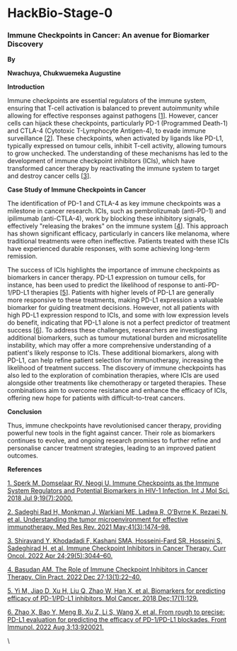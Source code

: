 # HackBio-Stage-0

<!--StartFragment-->


### **Immune Checkpoints in Cancer: An avenue for Biomarker Discovery**

**By** 

**Nwachuya, Chukwuemeka Augustine**

**Introduction**

Immune checkpoints are essential regulators of the immune system, ensuring that T-cell activation is balanced to prevent autoimmunity while allowing for effective responses against pathogens \[[1](https://www.zotero.org/google-docs/?uwPvGg)]. However, cancer cells can hijack these checkpoints, particularly PD-1 (Programmed Death-1) and CTLA-4 (Cytotoxic T-Lymphocyte Antigen-4), to evade immune surveillance \[[2](https://www.zotero.org/google-docs/?XkBd8p)]. These checkpoints, when activated by ligands like PD-L1, typically expressed on tumour cells, inhibit T-cell activity, allowing tumours to grow unchecked. The understanding of these mechanisms has led to the development of immune checkpoint inhibitors (ICIs), which have transformed cancer therapy by reactivating the immune system to target and destroy cancer cells \[[3](https://www.zotero.org/google-docs/?e9dJRt)].

**Case Study of Immune Checkpoints in Cancer**

The identification of PD-1 and CTLA-4 as key immune checkpoints was a milestone in cancer research. ICIs, such as pembrolizumab (anti-PD-1) and ipilimumab (anti-CTLA-4), work by blocking these inhibitory signals, effectively "releasing the brakes" on the immune system \[[4](https://www.zotero.org/google-docs/?g6UyPP)]. This approach has shown significant efficacy, particularly in cancers like melanoma, where traditional treatments were often ineffective. Patients treated with these ICIs have experienced durable responses, with some achieving long-term remission.

The success of ICIs highlights the importance of immune checkpoints as biomarkers in cancer therapy. PD-L1 expression on tumour cells, for instance, has been used to predict the likelihood of response to anti-PD-1/PD-L1 therapies \[[5](https://www.zotero.org/google-docs/?1CBwO2)]. Patients with higher levels of PD-L1 are generally more responsive to these treatments, making PD-L1 expression a valuable biomarker for guiding treatment decisions. However, not all patients with high PD-L1 expression respond to ICIs, and some with low expression levels do benefit, indicating that PD-L1 alone is not a perfect predictor of treatment success \[[6](https://www.zotero.org/google-docs/?T4PPuP)]. To address these challenges, researchers are investigating additional biomarkers, such as tumour mutational burden and microsatellite instability, which may offer a more comprehensive understanding of a patient's likely response to ICIs. These additional biomarkers, along with PD-L1, can help refine patient selection for immunotherapy, increasing the likelihood of treatment success. The discovery of immune checkpoints has also led to the exploration of combination therapies, where ICIs are used alongside other treatments like chemotherapy or targeted therapies. These combinations aim to overcome resistance and enhance the efficacy of ICIs, offering new hope for patients with difficult-to-treat cancers.

**Conclusion**

Thus, immune checkpoints have revolutionised cancer therapy, providing powerful new tools in the fight against cancer. Their role as biomarkers continues to evolve, and ongoing research promises to further refine and personalise cancer treatment strategies, leading to an improved patient outcomes.

**References**

[1. Sperk M, Domselaar RV, Neogi U. Immune Checkpoints as the Immune System Regulators and Potential Biomarkers in HIV-1 Infection. Int J Mol Sci. 2018 Jul 9;19(7):2000.](https://www.zotero.org/google-docs/?KvMpcs)

[2. Sadeghi Rad H, Monkman J, Warkiani ME, Ladwa R, O’Byrne K, Rezaei N, et al. Understanding the tumor microenvironment for effective immunotherapy. Med Res Rev. 2021 May;41(3):1474–98.](https://www.zotero.org/google-docs/?KvMpcs)

[3. Shiravand Y, Khodadadi F, Kashani SMA, Hosseini-Fard SR, Hosseini S, Sadeghirad H, et al. Immune Checkpoint Inhibitors in Cancer Therapy. Curr Oncol. 2022 Apr 24;29(5):3044–60.](https://www.zotero.org/google-docs/?KvMpcs)

[4. Basudan AM. The Role of Immune Checkpoint Inhibitors in Cancer Therapy. Clin Pract. 2022 Dec 27;13(1):22–40.](https://www.zotero.org/google-docs/?KvMpcs)

[5. Yi M, Jiao D, Xu H, Liu Q, Zhao W, Han X, et al. Biomarkers for predicting efficacy of PD-1/PD-L1 inhibitors. Mol Cancer. 2018 Dec;17(1):129.](https://www.zotero.org/google-docs/?KvMpcs)

[6. Zhao X, Bao Y, Meng B, Xu Z, Li S, Wang X, et al. From rough to precise: PD-L1 evaluation for predicting the efficacy of PD-1/PD-L1 blockades. Front Immunol. 2022 Aug 3;13:920021.](https://www.zotero.org/google-docs/?KvMpcs)

\


<!--EndFragment-->
